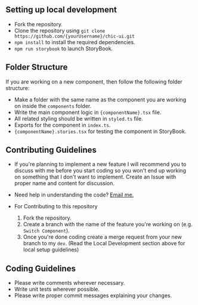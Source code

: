 ## Setting up local development
- Fork the repository.
- Clone the repository using `git clone https://github.com/{yourUsername}/chic-ui.git`
- `npm install` to install the required dependencies.
- `npm run storybook` to launch StoryBook.

## Folder Structure
If you are working on a new component, then follow the following folder structure:
- Make a folder with the same name as the component you are working on inside the `components` folder.
- Write the main component logic in `{componentName}.tsx` file.
- All related styling should be written in `styled.ts` file.
- Exports for the component in `index.ts`.
- `{componentName}.stories.tsx` for testing the component in StoryBook.

## Contributing Guidelines
- If you're planning to implement a new feature I will recommend you to discuss with me before you start coding so you won't end up working on something that I don't want to implement. Create an Issue with proper name and content for discussion.
- Need help in understanding the code? <a href="mailto:karishmashuklaa@gmail.com">Email me.</a>

- For Contributing to this repository
  1. Fork the repository.
  2. Create a branch with the name of the feature you're working on (e.g. `Switch Component`).
  3. Once you're done coding create a merge request from your new branch to my `dev`. (Read the Local Development section above for local setup guidelines)

## Coding Guidelines
- Please write comments wherever necessary.
- Write unit tests wherever possible.
- Please write proper commit messages explaining your changes.
